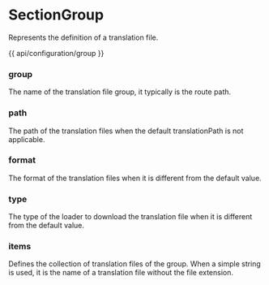 <!-- ======================================================================
--- Search engine
title:          SectionGroup
keywords:       SectionGroup
description:    SectionGroup.
--- Menu system
order:          20
text:           SectionGroup
hidden:         false
umbel:          false
--- Page properties
id:             
document:       
layout:         layout-2-left
$-left:         #side-menu
searchable:     true
--- Side menu
side-menu-root:     /api
side-menu-header:   API
side-menu-top:      
side-menu-depth:    2
======================================================================= -->

# SectionGroup

Represents the definition of a translation file.

{{ api/configuration/group }}

### group

The name of the translation file group, it typically is the route path.

### path

The path of the translation files when the default translationPath is not
applicable.

### format

The format of the translation files when it is different from the default value.

### type

The type of the loader to download the translation file when it is different
from the default value.

### items

Defines the collection of translation files of the group. When a simple string
is used, it is the name of a translation file without the file extension.
